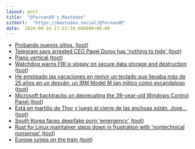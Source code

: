 ```yaml
---
layout: post
title:  "@fernand0's Mastodon"
siteUrl:  "https://mastodon.social/@fernand0"
date:  2024-09-14 17:53:39.006000+00:00
---
```

*  [Probando nuevos sitios. ](https://avecesunafoto.wordpress.com/2024/09/14/probando-nuevos-sitios) ([toot](https://mastodon.social/@fernand0/113137183555858302))
*  [Telegram says arrested CEO Pavel Durov has 'nothing to hide' ](https://www.bbc.com/news/articles/cp8ne8r1yy0) ([toot](https://mastodon.social/@fernand0/113137098877444287))
*  [Piano vertical ](https://www.flickr.com/photos/fernand0/53982482710) ([toot](https://mastodon.social/@fernand0/113136937874552329))
*  [Watchdog warns FBI is sloppy on secure data storage and destruction ](https://www.theregister.com/2024/08/26/fbi_data_security) ([toot](https://mastodon.social/@fernand0/113136891489838630))
*  [He empleado las vacaciones en revivir un teclado que llevaba más de 25 años en un desván: un IBM Model M tan mítico como escandaloso ](https://www.xataka.com/perifericos/he-empleado-vacaciones-revivir-teclado-que-llevaba-25-anos-desvan-ibm-model-m-mitico-como-escandalos) ([toot](https://mastodon.social/@fernand0/113136531051162701))
*  [Microsoft backtracks on deprecating the 39-year-old Windows Control Panel ](https://arstechnica.com/gadgets/2024/08/microsoft-formally-deprecates-the-39-year-old-windows-control-panel) ([toot](https://mastodon.social/@fernand0/113136406853279352))
*  [Está en martillo de Thor y luego el cierre de las anchoas están. Jope... ](https://mastodon.social/@fernand0/113136085938736198) ([toot](https://mastodon.social/@fernand0/113136085938736198))
*  [South Korea faces deepfake porn 'emergency' ](https://www.bbc.com/news/articles/cg4yerrg451) ([toot](https://mastodon.social/@fernand0/113135654719264714))
*  [Rust for Linux maintainer steps down in frustration with 'nontechnical nonsense' ](https://www.theregister.com/2024/09/02/rust_for_linux_maintainer_steps_down) ([toot](https://mastodon.social/@fernand0/113135391613584310))
*  [Europe jumps on the train ](https://english.elpais.com/climate/2024-09-01/europe-jumps-on-the-train.htm) ([toot](https://mastodon.social/@fernand0/113134984445985487))
